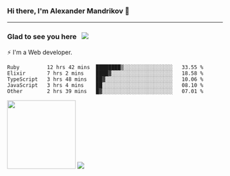### Hi there, I'm Alexander Mandrikov 👋

- - -

### Glad to see you here &nbsp; ![](https://komarev.com/ghpvc/?username=nunsez&color=blue&label=visitors)

⚡ I'm a Web developer.

<!--✨ My GitHub <a href="https://nunsez.github.io/" target="_blank">resume link</a>-->

<!--
**nunsez/nunsez** is a ✨ _special_ ✨ repository because its `README.md` (this file) appears on your GitHub profile.

Here are some ideas to get you started:

- 🔭 I’m currently working on ...
- 🌱 I’m currently learning ...
- 👯 I’m looking to collaborate on ...
- 🤔 I’m looking for help with ...
- 💬 Ask me about ...
- 📫 How to reach me: ...
- 😄 Pronouns: ...
- ⚡ Fun fact: ...
-->


<!--START_SECTION:waka-->

```text
Ruby         12 hrs 42 mins  ████████▒░░░░░░░░░░░░░░░░   33.55 %
Elixir       7 hrs 2 mins    ████▓░░░░░░░░░░░░░░░░░░░░   18.58 %
TypeScript   3 hrs 48 mins   ██▓░░░░░░░░░░░░░░░░░░░░░░   10.06 %
JavaScript   3 hrs 4 mins    ██░░░░░░░░░░░░░░░░░░░░░░░   08.10 %
Other        2 hrs 39 mins   █▓░░░░░░░░░░░░░░░░░░░░░░░   07.01 %
```

<!--END_SECTION:waka-->

<span>
<img height="160em" src="https://github-readme-stats-nunsez.vercel.app/api?username=nunsez&show_icons=true&count_private=true&hide_border=true&hide=issues" />
<img src="https://github-readme-stats-nunsez.vercel.app/api/top-langs/?username=nunsez&layout=compact&hide_border=true" />
</span>

<!--
[![willianrod's wakatime stats](https://github-readme-stats.vercel.app/api/wakatime?username=nunsez&hide_border=true)](https://github.com/anuraghazra/github-readme-stats)
-->
